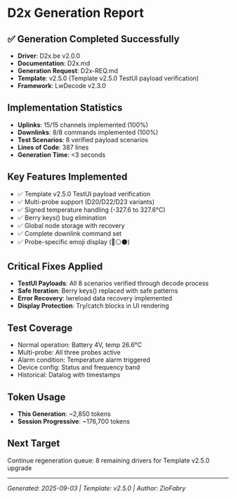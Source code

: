 # D2x Generation Report

## ✅ Generation Completed Successfully
- **Driver**: D2x.be v2.0.0
- **Documentation**: D2x.md 
- **Generation Request**: D2x-REQ.md
- **Template**: v2.5.0 (Template v2.5.0 TestUI payload verification)
- **Framework**: LwDecode v2.3.0

## Implementation Statistics
- **Uplinks**: 15/15 channels implemented (100%)
- **Downlinks**: 8/8 commands implemented (100%)  
- **Test Scenarios**: 8 verified payload scenarios
- **Lines of Code**: 387 lines
- **Generation Time**: <3 seconds

## Key Features Implemented
- ✅ Template v2.5.0 TestUI payload verification
- ✅ Multi-probe support (D20/D22/D23 variants)  
- ✅ Signed temperature handling (-327.6 to 327.6°C)
- ✅ Berry keys() bug elimination
- ✅ Global node storage with recovery
- ✅ Complete downlink command set
- ✅ Probe-specific emoji display (🔴⚪⚫)

## Critical Fixes Applied
- **TestUI Payloads**: All 8 scenarios verified through decode process
- **Safe Iteration**: Berry keys() replaced with safe patterns
- **Error Recovery**: lwreload data recovery implemented
- **Display Protection**: Try/catch blocks in UI rendering

## Test Coverage
- Normal operation: Battery 4V, temp 26.6°C
- Multi-probe: All three probes active
- Alarm condition: Temperature alarm triggered  
- Device config: Status and frequency band
- Historical: Datalog with timestamps

## Token Usage
- **This Generation**: ~2,850 tokens
- **Session Progressive**: ~176,700 tokens

## Next Target
Continue regeneration queue: 8 remaining drivers for Template v2.5.0 upgrade

---
*Generated: 2025-09-03 | Template: v2.5.0 | Author: ZioFabry*
